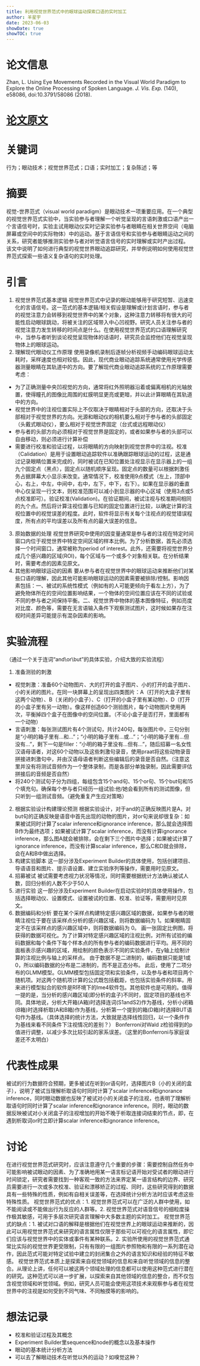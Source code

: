 ```yaml
---
title: 利用视觉世界范式中的眼球运动探索口语的实时加工
author: 羊星宇
date: 2023-06-03
showDate: true
showTOC: true
---
```

# 论文信息
Zhan, L. Using Eye Movements Recorded in the Visual World Paradigm to Explore the Online Processing of Spoken Language. *J. Vis. Exp.* (140), e58086, doi:10.3791/58086 (2018).
# [论文原文](../Source_Files/2023-6-3-YXY.pdf)
# 关键词
行为；眼动技术；视觉世界范式；口语；实时加工；复杂陈述；等
# 摘要
视觉-世界范式（visual world paradigm）是眼动技术一项重要应用。在一个典型的视觉世界范式实验中，当实验参与者理解一个听觉呈现的言语刺激或口语产出一个言语信号时，实验主试用眼动仪实时记录实验参与者眼睛在相关世界空间（电脑屏幕或空间中的实际物体）中的运动。基于言语信号和实验参与者眼睛运动之间的关系，研究者能够推测实验参与者对听觉语言信号的实时理解或实时产出过程。
该文中说明了如何进行典型的视觉世界眼动追踪研究，并举例说明如何使用视觉世界范式探索一些语义复杂语句的实时处理。
# 引言
1. 视觉世界范式基本逻辑
视觉世界范式中记录的眼动能够用于研究短暂、迅速变化的言语信号。这一范式的基本逻辑/相关假设是理解或计划言语时，参与者的视觉注意力会转移到视觉世界中的某个对象，这种注意力转移将有很大的可能性启动眼球跳动，将被关注的区域带入中心凹视野。研究人员关注参与者的视觉注意力发生转移的时间点是什么。在使用视觉世界范式的口语理解研究中，当参与者听到谈论视觉呈现物体的话语时，研究员会监控他们在视觉呈现物体上的眼球运动。
2. 理解现代眼动仪工作原理
使用录像机录制后逐帧分析视频手动编码眼球运动太耗时，采样速度也相对较低。因此，现代商业眼动追踪系统通常使用光学传感器测量眼睛在其轨道中的方向。要了解现代商业眼动追踪系统的工作原理需要考虑：
* 为了正确测量中央凹视觉的方向，通常将红外照明器沿着或偏离相机的光轴放置，使得瞳孔的图像比周围的虹膜明显更亮或更暗，并以此计算眼睛在其轨道中的方向。
* 视觉世界中的注视位置实际上不仅取决于眼睛相对于头部的方向，还取决于头部相对于视觉世界的方向。光源和眼动仪的相机要么相对于参与者的头部固定（头戴式眼动仪），要么相对于视觉世界固定（台式或远程眼动仪）
* 参与者的头部方向必须相对于视觉世界是固定的，或者如果参与者的头部可以自由移动，则必须进行计算补偿
* 需要进行校准和验证过程，以将眼睛的方向映射到视觉世界中的注视。校准（Calidation）是用于设置眼动追踪软件以准确跟踪眼球运动的过程，这是通过记录眼睛位置来完成的，同时被试在已知位置处注视显示在显示器上的一组九个固定点（黑点），固定点以随机顺序呈现。固定点的数量可以根据刺激任务占据屏幕大小显示来改变。通常情况下，校准使用9点模式（左上，顶部中心，右上，中左，中间中，右中，左下，中下，右下）。如果在显示器的垂直中心仅呈现一行文本，则校准范围可以减小到显示器的中心区域（使用3点或5点校准即可）。验证校准(Validation)。在验证期间，被试注视与校准期间相同的九个点。然后将计算注视位置与已知的固定位置进行比较，以确定计算的注视位置中的视觉误差的程度。此时，软件将显示有关每个注视点的视觉错误程度，所有点的平均误差以及所有点的最大误差的信息。
3. 原始数据的处理
视觉世界研究中使用的因变量通常是参与者的注视在特定时间窗口内位于视觉世界中特定空间区域的样本比例。为了分析数据，首先必须选择一个时间窗口，通常被称为period of interest。此外，还需要将视觉世界分成几个感兴趣的区域(ROI)，每个区域与一个或多个对象相关联。在分析结果时，需要考虑的因素见原文。
4. 其他影响眼球运动的因素
要从参与者在视觉世界中的眼球运动来推断他们对某些口语的理解，因此其他可能影响眼球运动的因素需要被排除/控制。影响因素包括：一、被试的系统性模式（例如有的人可能更倾向于看左上方），为了避免物体所在的空间位置影响结果，一个物体的空间位置应该在不同的试验或不同的参与者之间保持平衡。二、视觉世界中物体的基本图像特征，例如亮度对比度、颜色等，需要在无言语输入条件下观察测试图片，这时候如果存在注视时间差异可能提示有混杂因素的影响。
# 实验流程
（通过一个关于连词“and\or\but”的具体实验，介绍大致的实验流程）
1. 准备测验的刺激
* 视觉刺激：准备60个动物图片、大的打开的盒子图片、小的打开的盒子图片、小的关闭的图片。在同一块屏幕上的呈现出四类图片：A（打开的大盒子里有这两个动物）、B（关闭的小盒子）、C（打开的小盒子里有某动物）、D（打开的小盒子里有另一动物）。像这样创造60个测验图片，每个动物图片使用两次，平衡掉四个盒子在图像中的空间位置。（不论小盒子是否打开，里面都有一个动物）
* 言语刺激：每张测试图片有4个测试句，共计240句，每张图片中，三句分别是“小明的箱子里有...和...”；“小明的箱子里有...或...”；“小明的箱子里有...但没有...”，剩下一句是filler：“小明的箱子里没有...但有...”，随后招募一名女性汉语母语者，对这60个动物以及这些刺激句录音，使用praat将这些动物录音拼接进刺激句中，并由汉语母语者判断这些编辑后的录音是否自然。（注意这里并没有将测试音频作为一个整体录制，而是各部分单独录制，因此需要评估拼接后的音频是否自然）
* 将240个测试句子分为四组，每组包含15个and句、15个or句、15个but句和15个填充句。确保每个参与者只经历一组试验:他/她会看到所有的测试图像，但只听到一组测试音频。（避免重复产生应对策略）
2. 根据实验设计构建理论预测
根据实验设计，对于and的正确反映图片是A，对but句的正确反映是语音中首先出现的动物的图片，对or句来说却很复杂：如果被试同时计算了scalar inference和ignorance inference，那么就会选择图B作为最终选项；如果被试计算了scalar inference，而没有计算ignorance inference，那么图A就会被排除，会在剩下三个图片中选择；如果被试计算了ignorance inference，而没有计算scalar inference，那么C和D就会排除，会在A和B中做出选择。
3. 构建实验脚本
这一部分涉及Experiment Builder的具体使用，包括创建项目、导语语音和图片、提示语设置、建立实验序列等操作，需要用时见原文。
4. 招募被试
被试需要考虑视力状况等情况，同时需要根据统计方法确认被试人数，回归分析的人数不少于50人
5. 进行实验
这一部分涉及Experiment Builder在启动实验时的具体使用操作，包括选择眼动仪、设置模式、设置被试的位置、校准、验证等，需要用时见原文。
6. 数据编码和分析
要在某个采样点构建特定感兴趣区域的数据，如果参与者的眼睛注视位于要在该采样点分析的感兴趣区域，则将数据编码为 1。如果眼睛固定不在该采样点的感兴趣区域中，则将数据编码为 0。
画一张固定比例图，将获得的数据可视化。为了计算对特定感兴趣区域的注视比例，对所有试验的编码数据和每个条件下每个样本点的所有参与者的编码数据进行平均。用不同的面板表示感兴趣的区域，用绘制的颜色表示不同的实验条件，在y轴上绘制计算的注视比例与轴上的采样点。
由于数据不是二进制的，编码数据只能是1或0，所以编码数据的分布是二进制的，而不是正态分布。
此后，使用了二项分布的GLMM模型。GLMM模型包括固定项和实验条件，以及参与者和项目两个随机项。对这两个随机项计算的公式既包括截距，也包括实验条件的斜率。用来进行模型拟合的软件是R环境下的lme4软件包。其他软件也是可用的。值得一提的是，当分析的感兴趣区域(即分析的盒子)不同时，固定项目的基线也不同。具体地说，分析大开箱(A箱)时选择连词(S1andS2)作为基线，分析小闭箱(B箱)时选择析取(A和B箱)作为基线，分析第一个提到的箱(D箱)时选择BUT语句作为基线。（具体选择的统计方法，大致就是选择线性回归，以一个条件作为基线来看不同条件下注视情况的差别？）
Bonferroni对Wald z检验得到的p值进行调整，以减少多次比较引起的家系误差。（这里的Bonferroni与家庭误差还不太明白）
# 代表性成果
被试的行为数据符合预期，更多被试在听到or语句时，选择图片B（小的关闭的盒子），说明了被试当理解析取语句时同时计算了scalar inference和ignorance inference，同时眼动数据也反映了被试对小的关闭盒子的注视，也表明了理解析取语句时同时计算了scalar inference和ignorance inference。同时，眼动的数据反映被试对小关闭盒子的注视增加的开始不晚于析取连接词结束的节点，即，在遇到析取词or时立即计算scalar inference和ignorance inference。
# 讨论
在进行视觉世界范式研究时，应该注意遵守几个重要的步骤：需要控制自然任务中可能影响被试眼动的因素、为了准确地用某一语言标记语开始对受试者的眼动进行时间锁定，研究者需要找到一种客观一致的方法来界定某一语言结构的边界、研究员需要进行一次或多次校准、验证和漂移矫正的过程、同时，这些研究得到的数据具有一些特殊的性质，例如有自相关误差等，在选择统计分析方法时应该考虑这些特殊性质。
视觉世界范式的优点：1. 视觉世界范式可以在广泛的人群中使用，如不能阅读或不能做出行为反应的人群等。2. 视觉世界范式对语音信号的细粒度操作极其敏感，可用于多层次研究语言理解中大多数主题的实时加工。
视觉世界范式的缺点：1. 被试对口语的解释是根据他们在视觉世界上的眼球运动来推断的，因此可以用视觉世界范式来研究的语言属性仅限于那些可以可视化的语言属性，即它们应该与视觉世界中的实体或事件有某种联系。2. 实验所使用的视觉世界范式通常比实际的视觉世界更受限制，只有有限的一组图片参照物和有限的一系列潜在动作，因此范式可能对特定试验中建立的封闭集合之外的语言知识和经验的特征不敏感。
视觉世界范式本质上是探索来自视觉领域的信息和来自听觉领域的信息的整合。从理论上讲，任何可以被这两个领域处理的信息都可以使用这种范式进行潜在的研究。这种范式可以进一步扩展，以探索来自其他领域的信息的整合，而不仅包含视觉领域和听觉领域。例如，研究人员可能会使用这项技术来观察参与者在视觉世界中的注视是如何受到不同气味、不同触摸等的影响的。



  

# 想法记录
* 校准和验证过程及其概念
* Experiment Builder里sequence和node的概念以及基本操作
* 眼动的基本统计分析方法
* 可以去了解眼动技术在听觉以外的运动？如嗅觉这种？





